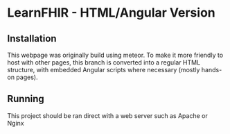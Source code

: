 # LearnFHIR - HTML/Angular Version

## Installation

This webpage was originally build using meteor. To make it more friendly to host with other pages, this branch is converted into a regular HTML structure, with embedded Angular scripts where necessary (mostly hands-on pages).

## Running

This project should be ran direct with a web server such as Apache or Nginx
